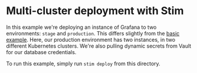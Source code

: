 # Multi-cluster deployment with Stim

In this example we're deploying an instance of Grafana to two environments: `stage` and `production`.  This differs slightly from the [basic example](../basic).  Here, our production environment has two instances, in two different Kubernetes clusters.  We're also pulling dynamic secrets from Vault for our database credentials.

To run this example, simply run `stim deploy` from this directory.
